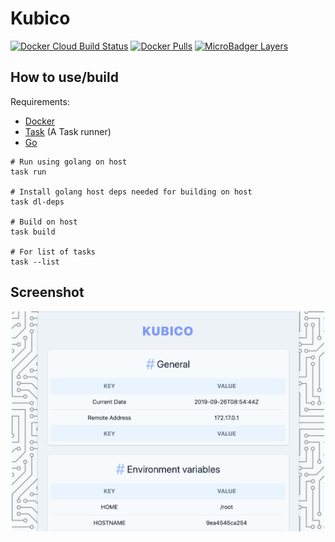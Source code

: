 # Kubico

[![Docker Cloud Build Status](https://img.shields.io/docker/cloud/build/ilyes512/kubico.svg)](https://hub.docker.com/r/ilyes512/kubico)
[![Docker Pulls](https://img.shields.io/docker/pulls/ilyes512/kubico.svg)](https://hub.docker.com/r/ilyes512/kubico)
[![MicroBadger Layers](https://img.shields.io/microbadger/layers/ilyes512/kubico.svg)](https://microbadger.com/images/ilyes512/kubico)

## How to use/build

Requirements:
- [Docker](https://docs.docker.com/install/)
- [Task](https://taskfile.dev/#/installation) (A Task runner)
- [Go](https://golang.org/doc/install)

```
# Run using golang on host
task run

# Install golang host deps needed for building on host
task dl-deps

# Build on host
task build

# For list of tasks
task --list
```

## Screenshot

<div align="center">
  <img width="500" src="docs/assets/images/kubico.png">
</div>

